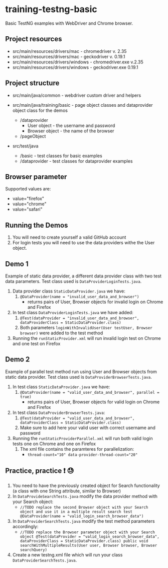 # training-testng-basic 
Basic TestNG examples with WebDriver and Chrome browser.

## Project resources
* src/main/resources/drivers/mac - chromedriver v. 2.35
* src/main/resources/drivers/mac - geckodriver v. 0.19.1
* src/main/resources/drivers/windows - chromedriver.exe v.2.35
* src/main/resources/drivers/windows - geckodriver.exe 0.19.1

## Project structure
* src/main/java/common - webdriver custom driver and helpers
* src/main/java/training/basic - page object classes and dataprovider object class for the demos
    * /dataprovider
        * User object - the username and password
        * Browser object - the name of the browser
    * /pageObject
  
* src/test/java
    * /basic - test classes for basic examples
    * /dataprovider - test classes for dataprovider examples
    
## Browser parameter

Supported values are:
* value="firefox"
* value="chrome"
* value="safari"
    
## Running the Demos
1. You will need to create yourself a valid GitHub account
2. For login tests you will need to use the data providers withe the User object.

## Demo 1
Example of static data provider, a different data provider class with two 
test data parameters.
Test class used is `DataProviderLoginTests.java`.

1. Data provider class `StaticDataProvider.java` we have:
    1. `@DataProvider(name = "invalid_user_data_and_browser")`
        * returns pairs of User, Browser objects for invalid login on Chrome and Firefox
2. In test class `DataProviderLoginTests.java` we have added:
    1. `@Test(dataProvider = "invalid_user_data_and_browser", dataProviderClass = StaticDataProvider.class)` 
    2. Both parameters `loginWithInvalidUser(User testUser, Browser browser)` were added to the test method
3. Running the `runStaticProvider.xml` will run invalid login test on Chrome and one test on Firefox

        
## Demo 2
Example of parallel test method run using User and Browser objects from static data provider.
Test class used is `DataProviderBrowserTests.java`.

1. In test class `StaticDataProvider.java` we have:
    1. `@DataProvider(name = "valid_user_data_and_browser", parallel = true)`
       * returns pairs of User, Browser objects for valid login on Chrome and Firefox
2. In test class `DataProviderBrowserTests.java`:
    1. `@Test(dataProvider = "valid_user_data_and_browser", dataProviderClass = StaticDataProvider.class)`
    2. Make sure to add here your valid user with correct username and password
3. Running the `runStaticProviderParallel.xml` will run both valid login tests one on Chrome and one on Firefox
    1. The xml file contains the paramteres for parallelization:
        * `thread-count="10" data-provider-thread-count="20"`

## Practice, practice :exclamation: :sweat:
1. You need to have the previously created object for Search functionality (a class with one String attribute, similar to Browser)
2. In `DataProvideSearchTests.java` modify the data provider method with your Search object:
    * `//TODO replace the second Browser object with your Search object and use it in a multiple result search test
       @DataProvider(name = "valid_login_search_browser_data")`
3. In `DataProviderSearchTests.java` modify the test method parameters accordingly:
    * `//TODO replace the Browser parameter object with your Search object
       @Test(dataProvider = "valid_login_search_browser_data", dataProviderClass = StaticDataProvider.class)
       public void searchWithMultipleResults(User user, Browser browser, Browser searchQuery)` 
4. Create a new testng.xml file which will run your class `DataProviderSearchTests.java`.